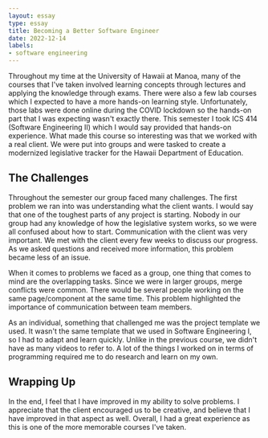 ```yaml
---
layout: essay
type: essay
title: Becoming a Better Software Engineer
date: 2022-12-14
labels:
- software engineering
---
```

Throughout my time at the University of Hawaii at Manoa, many of the courses that I've taken involved learning concepts through lectures and applying the knowledge through exams. There were also a few lab courses which I expected to have a more hands-on learning style. Unfortunately, those labs were done online during the COVID lockdown so the hands-on part that I was expecting wasn't exactly there. This semester I took ICS 414 (Software Engineering II) which I would say provided that hands-on experience. What made this course so interesting was that we worked with a real client. We were put into groups and were tasked to create a modernized legislative tracker for the Hawaii Department of Education.

## The Challenges

Throughout the semester our group faced many challenges. The first problem we ran into was understanding what the client wants. I would say that one of the toughest parts of any project is starting. Nobody in our group had any knowledge of how the legislative system works, so we were all confused about how to start. Communication with the client was very important. We met with the client every few weeks to discuss our progress. As we asked questions and received more information, this problem became less of an issue.

When it comes to problems we faced as a group, one thing that comes to mind are the overlapping tasks. Since we were in larger groups, merge conflicts were common. There would be several people working on the same page/component at the same time. This problem highlighted the importance of communication between team members.

As an individual, something that challenged me was the project template we used. It wasn't the same template that we used in Software Engineering I, so I had to adapt and learn quickly. Unlike in the previous course, we didn't have as many videos to refer to. A lot of the things I worked on in terms of programming required me to do research and learn on my own.

## Wrapping Up

In the end, I feel that I have improved in my ability to solve problems. I appreciate that the client encouraged us to be creative, and believe that I have improved in that aspect as well. Overall, I had a great experience as this is one of the more memorable courses I've taken.